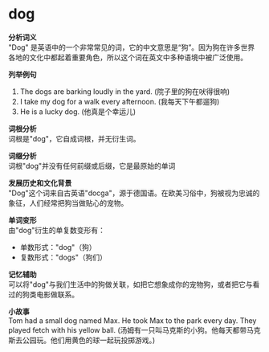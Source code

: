 # dog

**分析词义**  
"Dog" 是英语中的一个非常常见的词，它的中文意思是“狗”。因为狗在许多世界各地的文化中都起着重要角色，所以这个词在英文中多种语境中被广泛使用。

  

**列举例句**

  

1.  The dogs are barking loudly in the yard. (院子里的狗在吠得很响)
2.  I take my dog for a walk every afternoon. (我每天下午都遛狗)
3.  He is a lucky dog. (他真是个幸运儿)

  

**词根分析**  
词根是"dog"，它自成词根，并无衍生词。

  

**词缀分析**  
词根"dog"并没有任何前缀或后缀，它是最原始的单词

  

**发展历史和文化背景**  
"Dog"这个词来自古英语"docga"，源于德国语。在欧美习俗中，狗被视为忠诚的象征，人们经常把狗当做贴心的宠物。

  

**单词变形**  
由"dog"衍生的单复数变形有：

  

*   单数形式："dog"（狗）
*   复数形式："dogs"（狗们）

  

**记忆辅助**  
可以将"dog"与我们生活中的狗做关联，如把它想象成你的宠物狗，或者把它与看过的狗类电影做联系。

  

**小故事**  
Tom had a small dog named Max. He took Max to the park every day. They played fetch with his yellow ball. (汤姆有一只叫马克斯的小狗。他每天都带马克斯去公园玩。他们用黄色的球一起玩投掷游戏。)
